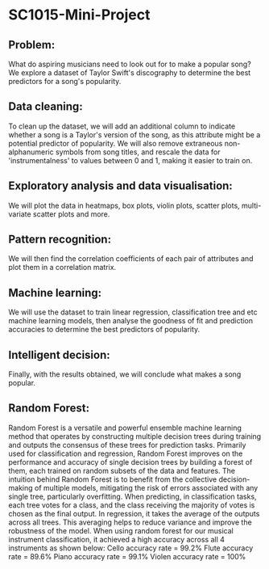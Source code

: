 # SC1015-Mini-Project

## Problem: 
What do aspiring musicians need to look out for to make a popular song? We explore a dataset of Taylor Swift's discography to determine the best predictors for a song's popularity.

## Data cleaning: 
To clean up the dataset, we will add an additional column to indicate whether a song is a Taylor's version of the song, as this attribute might be a potential predictor of popularity. We will also remove extraneous non-alphanumeric symbols from song titles, and rescale the data for 'instrumentalness' to values between 0 and 1, making it easier to train on.

## Exploratory analysis and data visualisation:
We will plot the data in heatmaps, box plots, violin plots, scatter plots, multi-variate scatter plots and more.

## Pattern recognition: 
We will then find the correlation coefficients of each pair of attributes and plot them in a correlation matrix.

## Machine learning: 
We will use the dataset to train linear regression, classification tree and etc machine learning models, then analyse the goodness of fit and prediction accuracies to determine the best predictors of popularity.

## Intelligent decision: 
Finally, with the results obtained, we will conclude what makes a song popular.

## Random Forest: 
Random Forest is a versatile and powerful ensemble machine learning method that operates by constructing multiple decision trees during training and outputs the consensus of these trees for prediction tasks. Primarily used for classification and regression, Random Forest improves on the performance and accuracy of single decision trees by building a forest of them, each trained on random subsets of the data and features. The intuition behind Random Forest is to benefit from the collective decision-making of multiple models, mitigating the risk of errors associated with any single tree, particularly overfitting. When predicting, in classification tasks, each tree votes for a class, and the class receiving the majority of votes is chosen as the final output. In regression, it takes the average of the outputs across all trees. This averaging helps to reduce variance and improve the robustness of the model. When using random forest for our musical instrument classification, it achieved a high accuracy across all 4 instruments as shown below:
Cello accuracy rate = 99.2%
Flute accuracy rate = 89.6%
Piano accuracy rate = 99.1%
Violen accuracy rate = 100%

